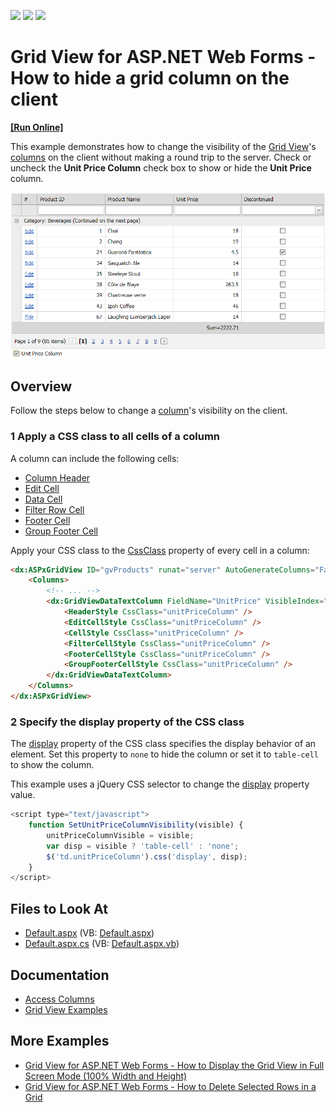 <!-- default badges list -->
![](https://img.shields.io/endpoint?url=https://codecentral.devexpress.com/api/v1/VersionRange/128534364/15.1.3%2B)
[![](https://img.shields.io/badge/Open_in_DevExpress_Support_Center-FF7200?style=flat-square&logo=DevExpress&logoColor=white)](https://supportcenter.devexpress.com/ticket/details/E4580)
[![](https://img.shields.io/badge/📖_How_to_use_DevExpress_Examples-e9f6fc?style=flat-square)](https://docs.devexpress.com/GeneralInformation/403183)
<!-- default badges end -->
# Grid View for ASP.NET Web Forms - How to hide a grid column on the client
<!-- run online -->
**[[Run Online]](https://codecentral.devexpress.com/e4580/)**
<!-- run online end -->

This example demonstrates how to change the visibility of the [Grid View](https://docs.devexpress.com/AspNet/5823/components/grid-view)'s [columns](https://docs.devexpress.com/AspNet/3691/components/grid-view/concepts/data-representation-basics/columns) on the client without making a round trip to the server. Check or uncheck the **Unit Price Column** check box to show or hide the **Unit Price** column.

![Hide a grid column on the client](hide-a-column.png)

## Overview

Follow the steps below to change a [column](https://docs.devexpress.com/AspNet/3691/components/grid-view/concepts/data-representation-basics/columns)'s visibility on the client.

### 1 Apply a CSS class to all cells of a column

A column can include the following cells:

* [Column Header](https://docs.devexpress.com/AspNet/3669/components/grid-view/visual-elements/column-header)
* [Edit Cell](https://docs.devexpress.com/AspNet/3680/components/grid-view/visual-elements/edit-form)
* [Data Cell](https://docs.devexpress.com/AspNet/3670/components/grid-view/visual-elements/data-cell)
* [Filter Row Cell](https://docs.devexpress.com/AspNet/3684/components/grid-view/visual-elements/filter-row)
* [Footer Cell](https://docs.devexpress.com/AspNet/3683/components/grid-view/visual-elements/footer-cell)
* [Group Footer Cell](https://docs.devexpress.com/AspNet/3815/components/grid-view/visual-elements/group-footer)

Apply your CSS class to the [CssClass](https://docs.microsoft.com/en-us/dotnet/api/system.web.ui.webcontrols.style.cssclass?view=netframework-4.8#System_Web_UI_WebControls_Style_CssClass) property of every cell in a column:

```aspx
<dx:ASPxGridView ID="gvProducts" runat="server" AutoGenerateColumns="False" DataSourceID="dsProducts" KeyFieldName="ProductID">
    <Columns>
        <!-- ... -->
        <dx:GridViewDataTextColumn FieldName="UnitPrice" VisibleIndex="4">
            <HeaderStyle CssClass="unitPriceColumn" />
            <EditCellStyle CssClass="unitPriceColumn" />
            <CellStyle CssClass="unitPriceColumn" />
            <FilterCellStyle CssClass="unitPriceColumn" />
            <FooterCellStyle CssClass="unitPriceColumn" />
            <GroupFooterCellStyle CssClass="unitPriceColumn" />
        </dx:GridViewDataTextColumn>
    </Columns>
</dx:ASPxGridView>
```

### 2 Specify the display property of the CSS class

The [display](http://www.w3schools.com/cssref/pr_class_display.asp) property of the CSS class specifies the display behavior of an element. Set this property to `none` to hide the column or set it to `table-cell` to show the column.

This example uses a jQuery CSS selector to change the [display](http://www.w3schools.com/cssref/pr_class_display.asp) property value.

```javascript
<script type="text/javascript">
    function SetUnitPriceColumnVisibility(visible) {
        unitPriceColumnVisible = visible;
        var disp = visible ? 'table-cell' : 'none';
        $('td.unitPriceColumn').css('display', disp);
    }
</script>
```

<!-- default file list -->

## Files to Look At

* [Default.aspx](./CS/WebSite/Default.aspx) (VB: [Default.aspx](./VB/WebSite/Default.aspx))
* [Default.aspx.cs](./CS/WebSite/Default.aspx.cs) (VB: [Default.aspx.vb](./VB/WebSite/Default.aspx.vb))

<!-- default file list end -->

## Documentation

* [Access Columns](https://docs.devexpress.com/AspNet/3697/components/grid-view/concepts/data-representation-basics/columns/accessing-columns)
* [Grid View Examples](https://docs.devexpress.com/AspNet/3768/components/grid-view/examples)

## More Examples

- [Grid View for ASP.NET Web Forms - How to Display the Grid View in Full Screen Mode (100% Width and Height)](https://github.com/DevExpress-Examples/grid-in-full-screen-mode-in-aspnet-web-applications)
- [Grid View for ASP.NET Web Forms - How to Delete Selected Rows in a Grid](https://github.com/DevExpress-Examples/aspxgridview-delete-selected-rows)